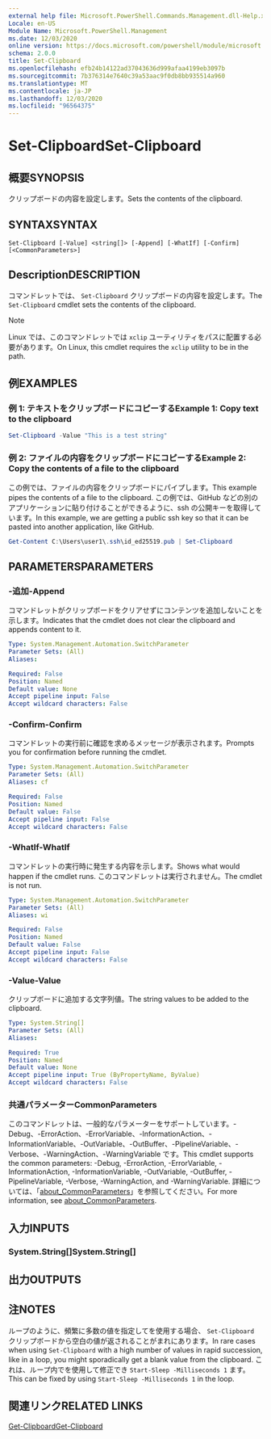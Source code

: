 ```yaml
---
external help file: Microsoft.PowerShell.Commands.Management.dll-Help.xml
Locale: en-US
Module Name: Microsoft.PowerShell.Management
ms.date: 12/03/2020
online version: https://docs.microsoft.com/powershell/module/microsoft.powershell.management/set-clipboard?view=powershell-7&WT.mc_id=ps-gethelp
schema: 2.0.0
title: Set-Clipboard
ms.openlocfilehash: efb24b14122ad37043636d999afaa4199eb3097b
ms.sourcegitcommit: 7b376314e7640c39a53aac9f0db8bb935514a960
ms.translationtype: MT
ms.contentlocale: ja-JP
ms.lasthandoff: 12/03/2020
ms.locfileid: "96564375"
---
```

# <span data-ttu-id="91e9c-102">Set-Clipboard</span><span class="sxs-lookup"><span data-stu-id="91e9c-102">Set-Clipboard</span></span>

## <span data-ttu-id="91e9c-103">概要</span><span class="sxs-lookup"><span data-stu-id="91e9c-103">SYNOPSIS</span></span>
<span data-ttu-id="91e9c-104">クリップボードの内容を設定します。</span><span class="sxs-lookup"><span data-stu-id="91e9c-104">Sets the contents of the clipboard.</span></span>

## <span data-ttu-id="91e9c-105">SYNTAX</span><span class="sxs-lookup"><span data-stu-id="91e9c-105">SYNTAX</span></span>

```
Set-Clipboard [-Value] <string[]> [-Append] [-WhatIf] [-Confirm] [<CommonParameters>]
```

## <span data-ttu-id="91e9c-106">Description</span><span class="sxs-lookup"><span data-stu-id="91e9c-106">DESCRIPTION</span></span>

<span data-ttu-id="91e9c-107">コマンドレットでは、 `Set-Clipboard` クリップボードの内容を設定します。</span><span class="sxs-lookup"><span data-stu-id="91e9c-107">The `Set-Clipboard` cmdlet sets the contents of the clipboard.</span></span>

> [!NOTE]
> <span data-ttu-id="91e9c-108">Linux では、このコマンドレットでは `xclip` ユーティリティをパスに配置する必要があります。</span><span class="sxs-lookup"><span data-stu-id="91e9c-108">On Linux, this cmdlet requires the `xclip` utility to be in the path.</span></span>

## <span data-ttu-id="91e9c-109">例</span><span class="sxs-lookup"><span data-stu-id="91e9c-109">EXAMPLES</span></span>

### <span data-ttu-id="91e9c-110">例 1: テキストをクリップボードにコピーする</span><span class="sxs-lookup"><span data-stu-id="91e9c-110">Example 1: Copy text to the clipboard</span></span>

```powershell
Set-Clipboard -Value "This is a test string"
```

### <span data-ttu-id="91e9c-111">例 2: ファイルの内容をクリップボードにコピーする</span><span class="sxs-lookup"><span data-stu-id="91e9c-111">Example 2: Copy the contents of a file to the clipboard</span></span>

<span data-ttu-id="91e9c-112">この例では、ファイルの内容をクリップボードにパイプします。</span><span class="sxs-lookup"><span data-stu-id="91e9c-112">This example pipes the contents of a file to the clipboard.</span></span> <span data-ttu-id="91e9c-113">この例では、GitHub などの別のアプリケーションに貼り付けることができるように、ssh の公開キーを取得しています。</span><span class="sxs-lookup"><span data-stu-id="91e9c-113">In this example, we are getting a public ssh key so that it can be pasted into another application, like GitHub.</span></span>

```powershell
Get-Content C:\Users\user1\.ssh\id_ed25519.pub | Set-Clipboard
```

## <span data-ttu-id="91e9c-114">PARAMETERS</span><span class="sxs-lookup"><span data-stu-id="91e9c-114">PARAMETERS</span></span>

### <span data-ttu-id="91e9c-115">-追加</span><span class="sxs-lookup"><span data-stu-id="91e9c-115">-Append</span></span>

<span data-ttu-id="91e9c-116">コマンドレットがクリップボードをクリアせずにコンテンツを追加しないことを示します。</span><span class="sxs-lookup"><span data-stu-id="91e9c-116">Indicates that the cmdlet does not clear the clipboard and appends content to it.</span></span>

```yaml
Type: System.Management.Automation.SwitchParameter
Parameter Sets: (All)
Aliases:

Required: False
Position: Named
Default value: None
Accept pipeline input: False
Accept wildcard characters: False
```

### <span data-ttu-id="91e9c-117">-Confirm</span><span class="sxs-lookup"><span data-stu-id="91e9c-117">-Confirm</span></span>

<span data-ttu-id="91e9c-118">コマンドレットの実行前に確認を求めるメッセージが表示されます。</span><span class="sxs-lookup"><span data-stu-id="91e9c-118">Prompts you for confirmation before running the cmdlet.</span></span>

```yaml
Type: System.Management.Automation.SwitchParameter
Parameter Sets: (All)
Aliases: cf

Required: False
Position: Named
Default value: False
Accept pipeline input: False
Accept wildcard characters: False
```

### <span data-ttu-id="91e9c-119">-WhatIf</span><span class="sxs-lookup"><span data-stu-id="91e9c-119">-WhatIf</span></span>

<span data-ttu-id="91e9c-120">コマンドレットの実行時に発生する内容を示します。</span><span class="sxs-lookup"><span data-stu-id="91e9c-120">Shows what would happen if the cmdlet runs.</span></span> <span data-ttu-id="91e9c-121">このコマンドレットは実行されません。</span><span class="sxs-lookup"><span data-stu-id="91e9c-121">The cmdlet is not run.</span></span>

```yaml
Type: System.Management.Automation.SwitchParameter
Parameter Sets: (All)
Aliases: wi

Required: False
Position: Named
Default value: False
Accept pipeline input: False
Accept wildcard characters: False
```

### <span data-ttu-id="91e9c-122">-Value</span><span class="sxs-lookup"><span data-stu-id="91e9c-122">-Value</span></span>

<span data-ttu-id="91e9c-123">クリップボードに追加する文字列値。</span><span class="sxs-lookup"><span data-stu-id="91e9c-123">The string values to be added to the clipboard.</span></span>

```yaml
Type: System.String[]
Parameter Sets: (All)
Aliases:

Required: True
Position: Named
Default value: None
Accept pipeline input: True (ByPropertyName, ByValue)
Accept wildcard characters: False
```

### <span data-ttu-id="91e9c-124">共通パラメーター</span><span class="sxs-lookup"><span data-stu-id="91e9c-124">CommonParameters</span></span>

<span data-ttu-id="91e9c-125">このコマンドレットは、一般的なパラメーターをサポートしています。-Debug、-ErrorAction、-ErrorVariable、-InformationAction、-InformationVariable、-OutVariable、-OutBuffer、-PipelineVariable、-Verbose、-WarningAction、-WarningVariable です。</span><span class="sxs-lookup"><span data-stu-id="91e9c-125">This cmdlet supports the common parameters: -Debug, -ErrorAction, -ErrorVariable, -InformationAction, -InformationVariable, -OutVariable, -OutBuffer, -PipelineVariable, -Verbose, -WarningAction, and -WarningVariable.</span></span> <span data-ttu-id="91e9c-126">詳細については、「[about_CommonParameters](https://go.microsoft.com/fwlink/?LinkID=113216)」を参照してください。</span><span class="sxs-lookup"><span data-stu-id="91e9c-126">For more information, see [about_CommonParameters](https://go.microsoft.com/fwlink/?LinkID=113216).</span></span>

## <span data-ttu-id="91e9c-127">入力</span><span class="sxs-lookup"><span data-stu-id="91e9c-127">INPUTS</span></span>

### <span data-ttu-id="91e9c-128">System.String[]</span><span class="sxs-lookup"><span data-stu-id="91e9c-128">System.String[]</span></span>

## <span data-ttu-id="91e9c-129">出力</span><span class="sxs-lookup"><span data-stu-id="91e9c-129">OUTPUTS</span></span>

## <span data-ttu-id="91e9c-130">注</span><span class="sxs-lookup"><span data-stu-id="91e9c-130">NOTES</span></span>

<span data-ttu-id="91e9c-131">ループのように、頻繁に多数の値を指定してを使用する場合、 `Set-Clipboard` クリップボードから空白の値が返されることがまれにあります。</span><span class="sxs-lookup"><span data-stu-id="91e9c-131">In rare cases when using `Set-Clipboard` with a high number of values in rapid succession, like in a loop, you might sporadically get a blank value from the clipboard.</span></span> <span data-ttu-id="91e9c-132">これは、ループ内でを使用して修正でき `Start-Sleep -Milliseconds 1` ます。</span><span class="sxs-lookup"><span data-stu-id="91e9c-132">This can be fixed by using `Start-Sleep -Milliseconds 1` in the loop.</span></span>

## <span data-ttu-id="91e9c-133">関連リンク</span><span class="sxs-lookup"><span data-stu-id="91e9c-133">RELATED LINKS</span></span>

[<span data-ttu-id="91e9c-134">Get-Clipboard</span><span class="sxs-lookup"><span data-stu-id="91e9c-134">Get-Clipboard</span></span>](Get-Clipboard.md)
